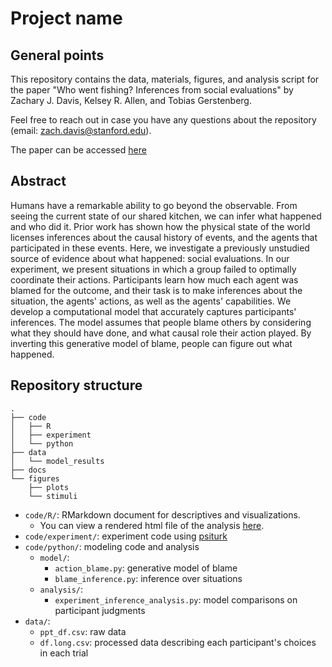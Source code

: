 # Project name

## General points

This repository contains the data, materials, figures, and analysis script for the paper "Who went fishing? Inferences from social evaluations" by Zachary J. Davis, Kelsey R. Allen, and Tobias Gerstenberg.

Feel free to reach out in case you have any questions about the repository (email: zach.davis@stanford.edu).

The paper can be accessed [here](https://psyarxiv.com/x4zav)

## Abstract 

Humans have a remarkable ability to go beyond the observable. From seeing the current state of our shared kitchen, we can infer what happened and who did it. Prior work has shown how the physical state of the world licenses inferences about the causal history of events, and the agents that participated in these events. Here, we investigate a previously unstudied source of evidence about what happened: social evaluations. In our experiment, we present situations in which a group failed to optimally coordinate their actions. Participants learn how much each agent was blamed for the outcome, and their task is to make inferences about the situation, the agents' actions, as well as the agents' capabilities. We develop a computational model that accurately captures participants' inferences. The model assumes that people blame others by considering what they should have done, and what causal role their action played. By inverting this generative model of blame, people can figure out what happened.

## Repository structure 

```
.
├── code
│   ├── R
│   ├── experiment
│   └── python
├── data
│   └── model_results
├── docs
└── figures
    ├── plots
    └── stimuli
```

- `code/R/`: RMarkdown document for descriptives and visualizations.
	+ You can view a rendered html file of the analysis [here](https://cicl-stanford.github.io/inference_from_social_evaluations/). 
- `code/experiment/`: experiment code using [psiturk](https://psiturk.org/)
- `code/python/`: modeling code and analysis
	+ `model/`:
		- `action_blame.py`: generative model of blame
		- `blame_inference.py`: inference over situations
	+ `analysis/`:
		- `experiment_inference_analysis.py`: model comparisons on participant judgments
- `data/`:
	+ `ppt_df.csv`: raw data
	+ `df.long.csv`: processed data describing each participant's choices in each trial